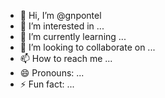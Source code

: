 - 👋 Hi, I’m @gnpontel
- 👀 I’m interested in ...
- 🌱 I’m currently learning ...
- 💞️ I’m looking to collaborate on ...
- 📫 How to reach me ...
- 😄 Pronouns: ...
- ⚡ Fun fact: ...

<!---
gnpontel/gnpontel is a ✨ special ✨ repository because its `README.md` (this file) appears on your GitHub profile.
You can click the Preview link to take a look at your changes.
--->

